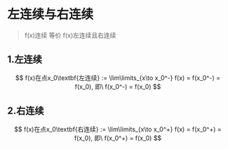# 左连续与右连续

> f(x)连续 等价 f(x)左连续且右连续

## 1.左连续

$$
f(x)在点x_0\textbf{左连续} := \lim\limits_{x\to x_0^-} f(x) = f(x_0^-) = f(x_0), 即\ f(x_0^-) = f(x_0)
$$

## 2.右连续

$$
f(x)在点x_0\textbf{右连续} := \lim\limits_{x\to x_0^+} f(x) = f(x_0^+) = f(x_0), 即\ f(x_0^+) = f(x_0)
$$
